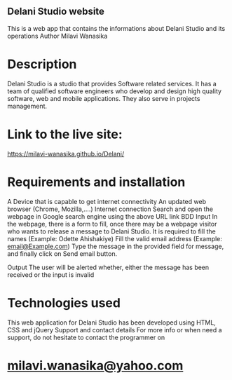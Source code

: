 ## Delani Studio website
This is a web app that contains the informations about Delani Studio and its operations
Author
Milavi Wanasika

# Description
Delani Studio is a studio that provides Software related services. It has a team of qualified software engineers who develop and design high quality software, web and mobile applications. They also serve in projects management.

# Link to the live site:
https://milavi-wanasika.github.io/Delani/

# Requirements and installation
A Device that is capable to get internet connectivity
An updated web browser (Chrome, Mozilla,....)
Internet connection
Search and open the webpage in Google search engine using the above URL link
BDD
Input In the webpage, there is a form to fill, once there may be a webpage visitor who wants to release a message to Delani Studio. It is required to fill the names (Example: Odette Ahishakiye) Fill the valid email address (Example: email@Example.com) Type the message in the provided field for message, and finally click on Send email button.

Output The user will be alerted whether, either the message has been received or the input is invalid

# Technologies used
This web application for Delani Studio has been developed using HTML, CSS and jQuery
Support and contact details
For more info or when need a support, do not hesitate to contact the programmer on 
# milavi.wanasika@yahoo.com

